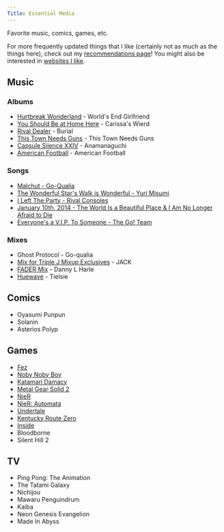 ```yaml
---
Title: Essential Media
---
```


Favorite music, comics, games, etc.

For more frequently updated things that I like (certainly not as much as the things here), check out my [recommendations page](/recommendations)! You might also be interested in [websites I like](/sites-i-like).

## Music

### Albums

- [Hurtbreak Wonderland](https://virginbabylonrecords.bandcamp.com/album/hurtbreak-wonderland) - World's End Girlfriend
- [You Should Be at Home Here](https://carissaswierd.bandcamp.com/album/you-should-be-at-home-here) - Carissa's Wierd
- [Rival Dealer](https://burial.bandcamp.com/album/burial-rival-dealer-hdb080) - Burial
- [This Town Needs Guns](https://thistownneedsguns.bandcamp.com/album/this-town-needs-guns) - This Town Needs Guns
- [Capsule Silence XXIV](https://anamanaguchi.wetransfer.com/downloads/a697e95f98bf5f859dc5a78f394ad6f720160406171459/34b540) - Anamanaguchi
- [American Football](https://en.wikipedia.org/wiki/American_Football_(1999_album)) - American Football

### Songs

- [Malchut - Go-Qualia](https://www.youtube.com/watch?v=XFVGZSDa4A4)
- [The Wonderful Star's Walk is Wonderful - Yuri Misumi](https://www.youtube.com/watch?v=5w9fOAG5Xz8)
- [I Left The Party - Rival Consoles](https://soundcloud.com/erasedtapes/rival-consoles-i-left-the)
- [January 10th, 2014 - The World Is a Beautiful Place & I Am No Longer Afraid to Die](https://www.youtube.com/watch?v=pAh2FeE92jo)
- [Everyone's a V.I.P. To Someone - The Go! Team](https://thegoteam.bandcamp.com/track/everyones-a-v-i-p-to-someone)

### Mixes

- Ghost Protocol - Go-qualia
- [Mix for Triple J Mixup Exclusives](https://soundcloud.com/nonstoppop/mix-for-triple-j) - JACK
- [FADER Mix](https://soundcloud.com/fadermedia/fader-mix-danny-l-harle) - Danny L Harle
- [Huewave](https://soundcloud.com/dismagazine/tielsie-huewave) - Tielsie

## Comics

- Oyasumi Punpun
- Solanin
- Asterios Polyp

## Games

- [Fez](https://en.wikipedia.org/wiki/Fez_(video_game))
- [Noby Noby Boy](https://en.wikipedia.org/wiki/Noby_Noby_Boy)
- [Katamari Damacy](https://en.wikipedia.org/wiki/Katamari_Damacy)
- [Metal Gear Solid 2](https://en.wikipedia.org/wiki/Metal_Gear_Solid_2:_Sons_of_Liberty)
- [NieR](https://en.wikipedia.org/wiki/Nier_%28video_game%29)
- [NieR: Automata](https://en.wikipedia.org/wiki/Nier:_Automata)
- [Undertale](https://undertale.com/)
- [Kentucky Route Zero](http://kentuckyroutezero.com/)
- [Inside](http://playdead.com/games/inside/)
- Bloodborne
- Silent Hill 2

## TV

- Ping Pong: The Animation
- The Tatami Galaxy
- Nichijou
- Mawaru Penguindrum
- Kaiba
- Neon Genesis Evangelion
- Made In Abyss

